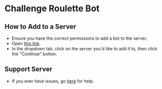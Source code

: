 # Challenge Roulette Bot

## How to Add to a Server
- Ensure you have the correct permissions to add a bot to the server.
- Open [this link](https://discord.com/api/oauth2/authorize?client_id=765578324860600362&permissions=2048&scope=bot).
- In the dropdown tab, click on the server you'd like to add it to, then click the "Continue" button.

## Support Server
- If you ever have issues, go [here](https://discord.gg/Zp83TZP9VF) for help.
